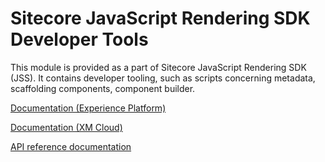 # Sitecore JavaScript Rendering SDK Developer Tools

This module is provided as a part of Sitecore JavaScript Rendering SDK (JSS). It contains developer tooling, such as scripts concerning metadata, scaffolding components, component builder.

<!---
@TODO: Update to next version docs before release
-->
[Documentation (Experience Platform)](https://doc.sitecore.com/xp/en/developers/hd/22/sitecore-headless-development/sitecore-javascript-rendering-sdks--jss-.html)

[Documentation (XM Cloud)](https://doc.sitecore.com/xmc/en/developers/xm-cloud/sitecore-javascript-rendering-sdks--jss-.html)

[API reference documentation](/ref-docs/sitecore-jss-dev-tools/)
